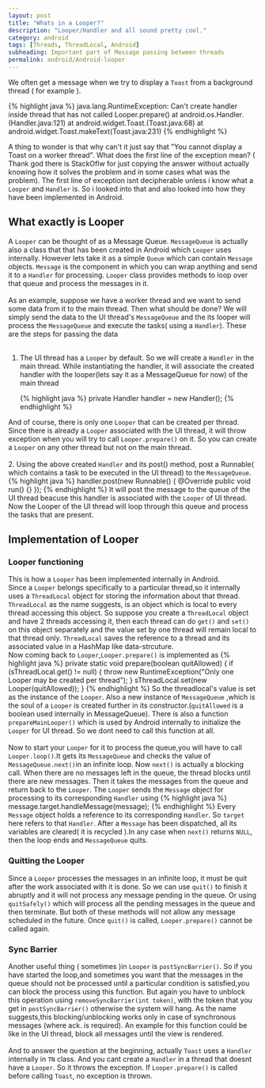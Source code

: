 ```yaml
---
layout: post
title: "Whats in a Looper?"
description: "Looper/Handler and all sound pretty cool."
category: android
tags: [Threads, ThreadLocal, Android]
subheading: Important part of Message passing between threads
permalink: android/Android-looper
---
```


We often get a message when we try to display a ```Toast``` from a background thread ( for example ).

{% highlight java %}
java.lang.RuntimeException: Can't create handler inside thread that has not called Looper.prepare()
     at android.os.Handler.<init>(Handler.java:121)
     at android.widget.Toast.<init>(Toast.java:68)
     at android.widget.Toast.makeText(Toast.java:231)
{% endhighlight %}

A thing to wonder is that why can't it just say that "You cannot display a Toast on a worker thread". What does the first line
of the exception mean? ( Thank god there is StackOflw for just copying the answer without actually knowing how it solves the problem and in some cases what was the problem). The first line of exception isnt decipherable unless i know what a ```Looper``` and ```Handler``` is. So i looked into that and also looked into how they have been implemented in Android.

## What exactly is Looper  
A ```Looper``` can be thought of as a Message Queue. ```MessageQueue``` is actually also a class that that has been created in
Android which ```Looper``` uses internally. However lets take it as a simple ```Queue``` which can contain ```Message``` objects. ```Message``` is the component in which you can wrap anything and send it to a ```Handler``` for processing.  ```Looper``` class
provides methods to loop over that queue and process the messages in it.
<br><br>
As an example, suppose we have a worker thread and we want to send some data from it to the main thread. Then what should be done? We will simply send the data to the UI thread's ```MessageQueue``` and the its looper will process the ```MessageQueue``` and execute the tasks( using a ```Handler```). These are the steps for passing the data
<br><br>
1. The UI thread has a ```Looper``` by default. So we will create a ```Handler``` in the main thread. While instantiating
   the handler, it will associate the created handler with the looper(lets say it as a MessageQueue for now) of the main thread

    {% highlight java %}
      private Handler handler = new Handler();
    {% endhighlight %}

  And of course, there is only one ```Looper``` that can be created per thread. Since there is already a ```Looper```  associated with the UI thread, it will throw exception when you will try to call ```Looper.prepare()``` on it. So you can create a ```Looper``` on any other thread but  not on the main thread.
  <br><br>
2. Using the above created ```Handler``` and its post() method, post a Runnable( which contains a task to be executed in
   the UI thread) to the ```MessageQueue```.
   {% highlight java %}
   handler.post(new Runnable() {
          @Override
          public void run() {}
   });
   {% endhighlight %}
   It will post the message to the queue of the UI thread beacuse this handler is associated with the ```Looper``` of UI thread.
   Now the Looper of the UI thread will loop through this queue and process the tasks that are present.

## Implementation of Looper

### Looper functioning

This is how a ```Looper``` has been implemented internally in Android.<br>
Since a ```Looper``` belongs specifically to a particular thread,so it internally uses a ```ThreadLocal``` object for storing
the information about that thread. ```ThreadLocal``` as the name suggests, is an object which is local to every thread accessing this object. So suppose you create a ```ThreadLocal``` object and have 2 threads accessing it, then each thread can do ```get()``` and ```set()``` on this object separately and the value set by one thread will remain local to that thread only. ```ThreadLocal``` saves the reference to a thread and its associated value in a HashMap like data-strcuture. <br>
Now coming back to ```Looper```,```Looper.prepare()``` is implemented as
{% highlight java %}
private static void prepare(boolean quitAllowed) {
        if (sThreadLocal.get() != null) {
            throw new RuntimeException("Only one Looper may be created per thread");
        }
        sThreadLocal.set(new Looper(quitAllowed));
    }
{% endhighlight %}
So the threadlocal's value is set as the instance of the ```Looper```. Also a new instance of ```MessageQueue``` ,which is the soul of a ```Looper``` is created further in its constructor.(```quitAllowed``` is a boolean used internally in MessageQueue).
There is also a function ```prepareMainLooper()``` which is used by Android internally to initialize the ```Looper``` for
UI thread. So we dont need to call this function at all.
<br><br>
Now to start your ```Looper``` for it to process the queue,you will have to call ```Looper.loop()```.It gets its
```MessageQueue``` and checks the value of ```MessageQueue.next()```in an infinite loop. Now ```next()``` is actually a
blocking call.  When there are no messages left in the queue, the thread blocks until there are new messages. Then it takes
the messages from the queue and return back to the ```Looper```. The ```Looper``` sends the ```Message``` object for
processing to its corresponding ```Handler``` using
{% highlight java %}
message.target.handleMessage(message);
{% endhighlight %}
Every ```Message``` object holds a reference to its corresponding ```Handler```. So ```target``` here refers to that ```Handler```. After a ```Message```
has been dispatched, all its variables are cleared( it is recycled ).In any case when ```next()``` returns ```NULL```, then the loop ends and ```MessageQueue``` quits.

### Quitting the Looper

Since a ```Looper``` processes the messages in an infinite loop, it must be quit after the work associated with it
is done. So we can use ```quit()``` to finish it abruptly and it will not process any message pending in the queue.
Or using ```quitSafely()``` which will process all the pending messages in the queue and then terminate. But both
of these methods will not allow any message  scheduled  in the future. Once ```quit()``` is called, ```Looper.prepare()```
cannot be called again.

### Sync Barrier

Another useful thing ( sometimes )in ```Looper``` is ```postSyncBarrier()```. So if you have started the loop,and sometimes
you want that the messages in the queue should not be processed until a particular condition is satisfied,you can block
the process using this function. But again you have to unblock this operation using ```removeSyncBarrier(int token)```,
with the token that you get in ```postSyncBarrier()``` otherwise the system will hang. As the name suggests,this blocking/unblocking works only in case of synchronous messages (where ack. is required). An example for this function could be like
in the UI thread, block all messages until the view is rendered.
<br><br>
And to answer the question at the beginning, actually ```Toast``` uses a ```Handler``` internally in ```TN``` class.
And you cant create a ```Handler``` in a thread that doesnt have a ```Looper```. So it throws the exception.
If ```Looper.prepare()``` is called before calling ```Toast```, no exception is thrown.
